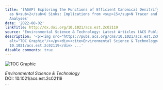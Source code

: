 ```yaml
---
title: '[ASAP] Exploring the Functions of Efficient Canonical Denitrifying Bacteria
  as N<sub>2</sub>O Sinks: Implications from <sup>15</sup>N Tracer and Transcriptome
  Analyses'
date: '2022-08-02'
linkTitle: http://dx.doi.org/10.1021/acs.est.2c02119
source: 'Environmental Science & Technology: Latest Articles (ACS Publications)'
description: '<p><img src="https://pubs.acs.org/cms/10.1021/acs.est.2c02119/asset/images/medium/es2c02119_0007.gif"
  alt="TOC Graphic"/></p><div><cite>Environmental Science & Technology</cite></div><div>DOI:
  10.1021/acs.est.2c02119</div> ...'
disable_comments: true
---
```

<p><img src="https://pubs.acs.org/cms/10.1021/acs.est.2c02119/asset/images/medium/es2c02119_0007.gif" alt="TOC Graphic"/></p><div><cite>Environmental Science & Technology</cite></div><div>DOI: 10.1021/acs.est.2c02119</div> ...